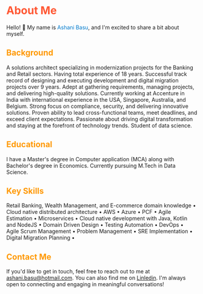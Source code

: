 <!-- Your Name -->
# <span style="color: #ff5733;">About Me</span>

Hello! 👋 My name is <span style="color: #007acc;">Ashani Basu</span>, and I'm excited to share a bit about myself.

## <span style="color: #ff9900;">Background</span>

A solutions architect specializing in modernization projects for the Banking and Retail sectors. Having total experience of 18 years. Successful track record of designing and executing development and digital migration projects over 9 years. Adept at gathering requirements, managing projects, and delivering high-quality solutions. Currently working at Accenture in India with international experience in the USA, Singapore, Australia, and Belgium. Strong focus on compliance, security, and delivering innovative solutions. Proven ability to lead cross-functional teams, meet deadlines, and exceed client expectations. Passionate about driving digital transformation and staying at the forefront of technology trends. Student of data science.

## <span style="color: #ff9900;">Educational</span>

I have a Master's degree in Computer application (MCA) along with Bachelor's degree in Economics. Currently pursuing M.Tech in Data Science.

## <span style="color: #ff9900;">Key Skills</span>

Retail Banking, Wealth Management, and E-commerce domain knowledge • Cloud native distributed architecture • AWS • Azure • PCF • Agile Estimation • Microservices • Cloud native development with Java, Kotlin and NodeJS • Domain Driven Design • Testing Automation • DevOps • Agile Scrum Management • Problem Management • SRE Implementation • Digital Migration Planning •

## <span style="color: #ff9900;">Contact Me</span>

If you'd like to get in touch, feel free to reach out to me at <span style="color: #007acc;">ashani.basu@hotmail.com</span>. You can also find me on <span style="color: #cc33ff;">[Linledin](https://www.linkedin.com/in/ashani-basu-b647a214/)</span>. I'm always open to connecting and engaging in meaningful conversations!
